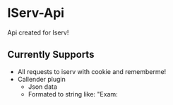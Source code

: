 # IServ-Api
Api created for Iserv!

## Currently Supports
* All requests to iserv with cookie and rememberme!
* Callender plugin
  * Json data
  * Formated to string like: "Exam: <title> starts on <start>"


## Look at the examples
* [Example1](https://github.com/mightytry/IServ-Api/blob/main/examples/ex1.js)
  
## Setup
To run this project, install it locally using npm:

```
$ npm install
```
